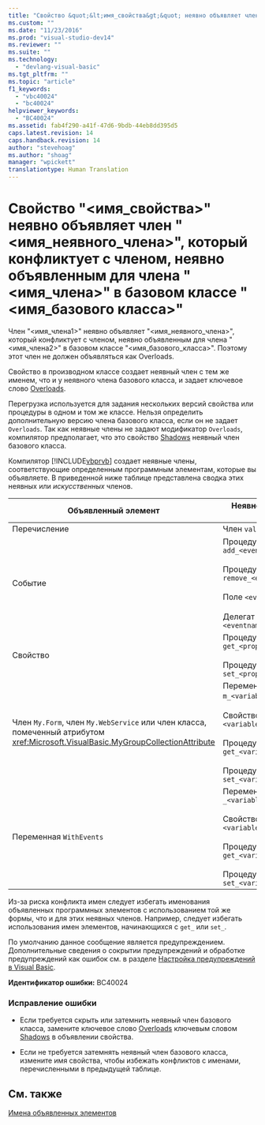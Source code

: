 ```yaml
---
title: "Свойство &quot;&lt;имя_свойства&gt;&quot; неявно объявляет член &quot;&lt;имя_неявного_члена&gt;&quot;, который конфликтует с членом, неявно объявленным для члена &quot;&lt;имя_члена&gt;&quot; в базовом классе &quot;&lt;имя_базового класса&gt;&quot; | Microsoft Docs"
ms.custom: ""
ms.date: "11/23/2016"
ms.prod: "visual-studio-dev14"
ms.reviewer: ""
ms.suite: ""
ms.technology: 
  - "devlang-visual-basic"
ms.tgt_pltfrm: ""
ms.topic: "article"
f1_keywords: 
  - "vbc40024"
  - "bc40024"
helpviewer_keywords: 
  - "BC40024"
ms.assetid: fab4f290-a41f-47d6-9bdb-44eb8dd395d5
caps.latest.revision: 14
caps.handback.revision: 14
author: "stevehoag"
ms.author: "shoag"
manager: "wpickett"
translationtype: Human Translation
---
```

# Свойство &quot;&lt;имя_свойства&gt;&quot; неявно объявляет член &quot;&lt;имя_неявного_члена&gt;&quot;, который конфликтует с членом, неявно объявленным для члена &quot;&lt;имя_члена&gt;&quot; в базовом классе &quot;&lt;имя_базового класса&gt;&quot;
Член "\<имя\_члена1\>" неявно объявляет "\<имя\_неявного\_члена\>", который конфликтует с членом, неявно объявленным для члена "\<имя\_члена2\>" в базовом классе "\<имя\_базового\_класса\>". Поэтому этот член не должен объявляться как Overloads.  
  
 Свойство в производном классе создает неявный член с тем же именем, что и у неявного члена базового класса, и задает ключевое слово [Overloads](../../visual-basic/language-reference/modifiers/overloads.md).  
  
 Перегрузка используется для задания нескольких версий свойства или процедуры в одном и том же классе. Нельзя определить дополнительную версию члена базового класса, если он не задает `Overloads`. Так как неявные члены не задают модификатор `Overloads`, компилятор предполагает, что это свойство [Shadows](../../visual-basic/language-reference/modifiers/shadows.md) неявный член базового класса.  
  
 Компилятор [!INCLUDE[vbprvb](../../csharp/programming-guide/concepts/linq/includes/vbprvb_md.md)] создает неявные члены, соответствующие определенным программным элементам, которые вы объявляете. В приведенной ниже таблице представлена сводка этих неявных или *искусственных* членов.  
  
|Объявленный элемент|Неявно созданные члены|  
|-------------------------|----------------------------|  
|Перечисление|Член `value__`|  
|Событие|Процедура `add_<eventname>`<br /><br /> Процедура `remove_<eventname>`<br /><br /> Поле `<eventname>Event`<br /><br /> Делегат `<eventname>EventHandler`|  
|Свойство|Процедура `get_<propertyname>`<br /><br /> Процедура `set_<propertyname>`|  
|Член `My.Form`, член `My.WebService` или член класса, помеченный атрибутом <xref:Microsoft.VisualBasic.MyGroupCollectionAttribute>|Переменная `m_<variablename>` `Static`<br /><br /> Свойство `<variablename>`<br /><br /> Процедура `get_<variablename>`<br /><br /> Процедура `set_<variablename>`|  
|Переменная `WithEvents`|Переменная `_<variablename>`<br /><br /> Свойство `<variablename>`<br /><br /> Процедура `get_<variablename>`<br /><br /> Процедура `set_<variablename>`|  
  
 Из\-за риска конфликта имен следует избегать именования объявленных программных элементов с использованием той же формы, что и для этих неявных членов. Например, следует избегать использования имен элементов, начинающихся с `get_` или `set_`.  
  
 По умолчанию данное сообщение является предупреждением. Дополнительные сведения о сокрытии предупреждений и обработке предупреждений как ошибок см. в разделе [Настройка предупреждений в Visual Basic](/visual-studio/ide/configuring-warnings-in-visual-basic).  
  
 **Идентификатор ошибки:** BC40024  
  
### Исправление ошибки  
  
-   Если требуется скрыть или затемнить неявный член базового класса, замените ключевое слово [Overloads](../../visual-basic/language-reference/modifiers/overloads.md) ключевым словом [Shadows](../../visual-basic/language-reference/modifiers/shadows.md) в объявлении свойства.  
  
-   Если не требуется затемнять неявный член базового класса, измените имя свойства, чтобы избежать конфликтов с именами, перечисленными в предыдущей таблице.  
  
## См. также  
 [Имена объявленных элементов](../../visual-basic/programming-guide/language-features/declared-elements/declared-element-names.md)